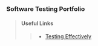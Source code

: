 ### Software Testing Portfolio

> #### Useful Links
>>* [Testing Effectively](https://reqtest.com/testing-blog/advanced-software-testing-techniques/)

